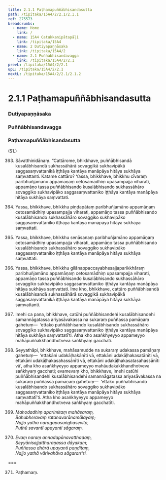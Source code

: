 ```yaml
---
title: 2.1.1 Paṭhamapuññābhisandasutta
path: /tipitaka/15A4/2/2.1/2.1.1
ref: 275573
breadcrumbs:
  - name: Home
    link: /
  - name: 15A4 Catukkanipātapāḷi
    link: /tipitaka/15A4
  - name: 2 Dutiyapaṇṇāsaka
    link: /tipitaka/15A4/2
  - name: 2.1 Puññābhisandavagga
    link: /tipitaka/15A4/2/2.1
prevL: /tipitaka/15A4/2/2.1
upL: /tipitaka/15A4/2/2.1
nextL: /tipitaka/15A4/2/2.1/2.1.2
---
```


# 2.1.1 Paṭhamapuññābhisandasutta

### Dutiyapaṇṇāsaka

### Puññābhisandavagga

### Paṭhamapuññābhisandasutta

(51.)

363. Sāvatthinidānaṃ. “Cattārome, bhikkhave, puññābhisandā kusalābhisandā sukhassāhārā sovaggikā sukhavipākā saggasaṃvattanikā iṭṭhāya kantāya manāpāya hitāya sukhāya saṃvattanti. Katame cattāro? Yassa, bhikkhave, bhikkhu cīvaraṃ paribhuñjamāno appamāṇaṃ cetosamādhiṃ upasampajja viharati, appamāṇo tassa puññābhisando kusalābhisando sukhassāhāro sovaggiko sukhavipāko saggasaṃvattaniko iṭṭhāya kantāya manāpāya hitāya sukhāya saṃvattati.

364. Yassa, bhikkhave, bhikkhu piṇḍapātaṃ paribhuñjamāno appamāṇaṃ cetosamādhiṃ upasampajja viharati, appamāṇo tassa puññābhisando kusalābhisando sukhassāhāro sovaggiko sukhavipāko saggasaṃvattaniko iṭṭhāya kantāya manāpāya hitāya sukhāya saṃvattati.

365. Yassa, bhikkhave, bhikkhu senāsanaṃ paribhuñjamāno appamāṇaṃ cetosamādhiṃ upasampajja viharati, appamāṇo tassa puññābhisando kusalābhisando sukhassāhāro sovaggiko sukhavipāko saggasaṃvattaniko iṭṭhāya kantāya manāpāya hitāya sukhāya saṃvattati.

366. Yassa, bhikkhave, bhikkhu gilānappaccayabhesajjaparikkhāraṃ paribhuñjamāno appamāṇaṃ cetosamādhiṃ upasampajja viharati, appamāṇo tassa puññābhisando kusalābhisando sukhassāhāro sovaggiko sukhavipāko saggasaṃvattaniko iṭṭhāya kantāya manāpāya hitāya sukhāya saṃvattati. Ime kho, bhikkhave, cattāro puññābhisandā kusalābhisandā sukhassāhārā sovaggikā sukhavipākā saggasaṃvattanikā iṭṭhāya kantāya manāpāya hitāya sukhāya saṃvattanti.

367. Imehi ca pana, bhikkhave, catūhi puññābhisandehi kusalābhisandehi samannāgatassa ariyasāvakassa na sukaraṃ puññassa pamāṇaṃ gahetuṃ—  ‘ettako puññābhisando kusalābhisando sukhassāhāro sovaggiko sukhavipāko saggasaṃvattaniko iṭṭhāya kantāya manāpāya hitāya sukhāya saṃvattatī’ti. Atha kho asaṅkhyeyyo appameyyo mahāpuññakkhandhotveva saṅkhyaṃ gacchati.

368. Seyyathāpi, bhikkhave, mahāsamudde na sukaraṃ udakassa pamāṇaṃ gahetuṃ—  ‘ettakāni udakāḷhakānīti vā, ettakāni udakāḷhakasatānīti vā, ettakāni udakāḷhakasahassānīti vā, ettakāni udakāḷhakasatasahassānīti vā’, atha kho asaṅkhyeyyo appameyyo mahāudakakkhandhotveva saṅkhyaṃ gacchati; evamevaṃ kho, bhikkhave, imehi catūhi puññābhisandehi kusalābhisandehi samannāgatassa ariyasāvakassa na sukaraṃ puññassa pamāṇaṃ gahetuṃ—  ‘ettako puññābhisando kusalābhisando sukhassāhāro sovaggiko sukhavipāko saggasaṃvattaniko iṭṭhāya kantāya manāpāya hitāya sukhāya saṃvattatī’ti. Atha kho asaṅkhyeyyo appameyyo mahāpuññakkhandhotveva saṅkhyaṃ gacchatīti.

369. _Mahodadhiṃ aparimitaṃ mahāsaraṃ,_  
_Bahubheravaṃ ratanavarānamālayaṃ;_  
_Najjo yathā naragaṇasaṅghasevitā,_  
_Puthū savantī upayanti sāgaraṃ._  


370. _Evaṃ naraṃ annadapānavatthadaṃ,_  
_Seyyānisajjattharaṇassa dāyakaṃ;_  
_Puññassa dhārā upayanti paṇḍitaṃ,_  
_Najjo yathā vārivahāva sāgaran”ti._  


===

371. Paṭhamaṃ.




